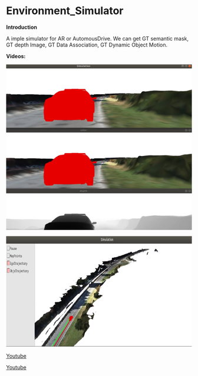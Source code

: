 # Environment_Simulator
**Introduction**

A imple simulator for AR or AutomousDrive. We can get GT semantic mask, GT depth Image, GT Data Association, GT Dynamic Object Motion. 

**Videos:**

<p align="left">
  <img src="Simulation_First_Perspective.png" width = "600" height = "450" />
</p>

<p align="left">
  <img src="Simulation_Global_Perspective.png" width = "600" height = "300" />
</p>

[Youtube](https://www.youtube.com/watch?v=OEHs7wQFf0Q)

[Youtube](https://www.youtube.com/watch?v=Tzo2XHA66Mw)
